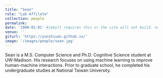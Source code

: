 ```yaml
---
title: "Sean"
role: "Lab Affilate"
collection: people
permalink: 
date: '1900-01-01' #jekyll requires this or the site will not build. not sure what it does yet. order?
venue: ''
giturl: 'https://yunshiuan.github.io/'
image: '/images/people/sean.jpg'
---
```

Sean is a M.S. Computer Science and Ph.D. Cognitive Science student at UW-Madison. His research focuses on using machine learning to improve human-machine interactions. Prior to graduate school, he completed his undergraduate studies at National Taiwan University. 
